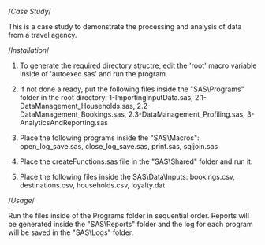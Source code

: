 /*Case Study*/

   This is a case study to demonstrate the processing and analysis of data from a travel agency. 

/*Installation*/

   1) To generate the required directory structre, edit the 'root' macro variable inside of 'autoexec.sas' and run the program.

   2) If not done already, put the following files inside the "SAS\Programs" folder in the root directory:
	1-ImportingInputData.sas, 2.1-DataManagement_Households.sas, 2.2-DataManagement_Bookings.sas, 2.3-DataManagement_Profiling.sas, 3-AnalyticsAndReporting.sas

   3) Place the following programs inside the "SAS\Macros":
	open_log_save.sas, close_log_save.sas, print.sas, sqljoin.sas

   4) Place the createFunctions.sas file in the "SAS\Shared" folder and run it.

   5) Place the following files inside the SAS\Data\Inputs:
	bookings.csv, destinations.csv, households.csv, loyalty.dat

/*Usage*/

   Run the files inside of the Programs folder in sequential order. Reports will be generated inside the
   "SAS\Reports" folder and the log for each program will be saved in the "SAS\Logs" folder.
